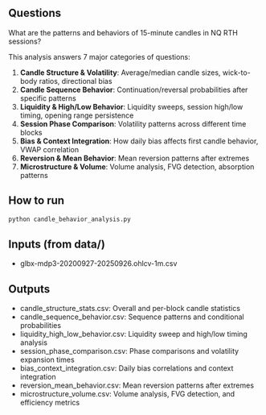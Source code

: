 ## Questions
What are the patterns and behaviors of 15-minute candles in NQ RTH sessions?

This analysis answers 7 major categories of questions:

1. **Candle Structure & Volatility**: Average/median candle sizes, wick-to-body ratios, directional bias
2. **Candle Sequence Behavior**: Continuation/reversal probabilities after specific patterns
3. **Liquidity & High/Low Behavior**: Liquidity sweeps, session high/low timing, opening range persistence
4. **Session Phase Comparison**: Volatility patterns across different time blocks
5. **Bias & Context Integration**: How daily bias affects first candle behavior, VWAP correlation
6. **Reversion & Mean Behavior**: Mean reversion patterns after extremes
7. **Microstructure & Volume**: Volume analysis, FVG detection, absorption patterns

## How to run
```bash
python candle_behavior_analysis.py
```

## Inputs (from data/)
- glbx-mdp3-20200927-20250926.ohlcv-1m.csv

## Outputs
- candle_structure_stats.csv: Overall and per-block candle statistics
- candle_sequence_behavior.csv: Sequence patterns and conditional probabilities
- liquidity_high_low_behavior.csv: Liquidity sweep and high/low timing analysis
- session_phase_comparison.csv: Phase comparisons and volatility expansion times
- bias_context_integration.csv: Daily bias correlations and context integration
- reversion_mean_behavior.csv: Mean reversion patterns after extremes
- microstructure_volume.csv: Volume analysis, FVG detection, and efficiency metrics

